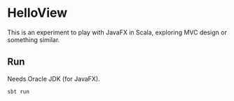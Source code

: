 # HelloView

This is an experiment to play with JavaFX in Scala, exploring MVC design
or something similar.

## Run

Needs Oracle JDK (for JavaFX).

    sbt run

